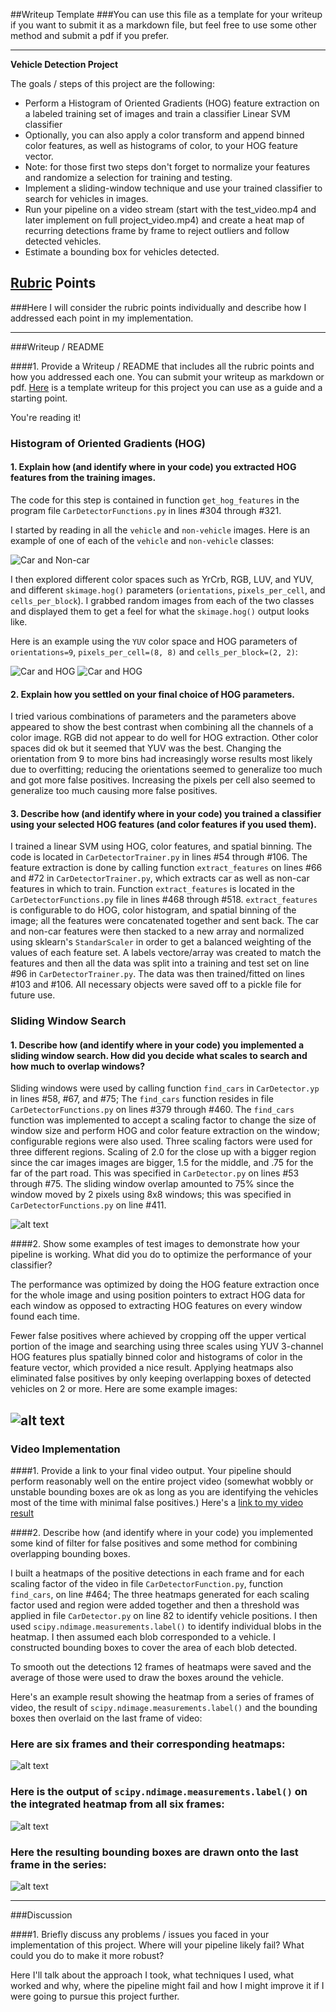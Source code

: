 ##Writeup Template
###You can use this file as a template for your writeup if you want to submit it as a markdown file, but feel free to use some other method and submit a pdf if you prefer.

---

**Vehicle Detection Project**

The goals / steps of this project are the following:

* Perform a Histogram of Oriented Gradients (HOG) feature extraction on a labeled training set of images and train a classifier Linear SVM classifier
* Optionally, you can also apply a color transform and append binned color features, as well as histograms of color, to your HOG feature vector. 
* Note: for those first two steps don't forget to normalize your features and randomize a selection for training and testing.
* Implement a sliding-window technique and use your trained classifier to search for vehicles in images.
* Run your pipeline on a video stream (start with the test_video.mp4 and later implement on full project_video.mp4) and create a heat map of recurring detections frame by frame to reject outliers and follow detected vehicles.
* Estimate a bounding box for vehicles detected.

[//]: # (Image References)
[image1]: ./examples/car_not_car.png
[image2]: ./examples/HOG_example.jpg
[image3]: ./examples/sliding_windows.jpg
[image4]: ./examples/sliding_window.jpg
[image5]: ./examples/bboxes_and_heat.png
[image6]: ./examples/labels_map.png
[image7]: ./examples/output_bboxes.png
[video1]: ./project_video.mp4

## [Rubric](https://review.udacity.com/#!/rubrics/513/view) Points
###Here I will consider the rubric points individually and describe how I addressed each point in my implementation.  

---
###Writeup / README

####1. Provide a Writeup / README that includes all the rubric points and how you addressed each one.  You can submit your writeup as markdown or pdf.  [Here](https://github.com/udacity/CarND-Vehicle-Detection/blob/master/writeup_template.md) is a template writeup for this project you can use as a guide and a starting point.  

You're reading it!

### Histogram of Oriented Gradients (HOG)

#### 1. Explain how (and identify where in your code) you extracted HOG features from the training images.

The code for this step is contained in function `get_hog_features` in the program file `CarDetectorFunctions.py` in lines #304 through #321.  

I started by reading in all the `vehicle` and `non-vehicle` images.  Here is an example of one of each of the `vehicle` and `non-vehicle` classes:

![Car and Non-car](output_images/car-noncar.jpg)

I then explored different color spaces such as YrCrb, RGB, LUV, and YUV, and different `skimage.hog()` parameters (`orientations`, `pixels_per_cell`, and `cells_per_block`).  I grabbed random images from each of the two classes and displayed them to get a feel for what the `skimage.hog()` output looks like.

Here is an example using the `YUV` color space and HOG parameters of `orientations=9`, `pixels_per_cell=(8, 8)` and `cells_per_block=(2, 2)`:

![Car and HOG](output_images/car-hog.jpg)
![Car and HOG](output_images/notcar-hog.jpg)

#### 2. Explain how you settled on your final choice of HOG parameters.

I tried various combinations of parameters and the parameters above appeared to show the best contrast when combining all the channels of a color image.  RGB did not appear to do well for HOG extraction.  Other color spaces did ok but it seemed that YUV was the best.  Changing the orientation from 9 to more bins had increasingly worse results most likely due to overfitting; reducing the orientations seemed to generalize too much and got more false positives.  Increasing the pixels per cell also seemed to generalize too much causing more false positives.

#### 3. Describe how (and identify where in your code) you trained a classifier using your selected HOG features (and color features if you used them).

I trained a linear SVM using HOG, color features, and spatial binning.  The code is located in `CarDetectorTrainer.py` in lines #54 through #106.  The feature extraction is done by calling function `extract_features` on lines #66 and #72 in `CarDetectorTrainer.py`, which extracts car as well as non-car features in which to train.  Function `extract_features` is located in the `CarDetectorFunctions.py` file in lines #468 through #518.  `extract_features` is configurable to do HOG, color histogram, and spatial binning of the image; all the features were concatenated together and sent back.  The car and non-car features were then stacked to a new array and normalized using sklearn's `StandarScaler` in order to get a balanced weighting of the values of each feature set.  A labels vectore/array was created to match the features and then all the data was split into a training and test set on line #96 in `CarDetectorTrainer.py`.  The data was then trained/fitted on lines #103 and #106.  All necessary objects were saved off to a pickle file for future use.

### Sliding Window Search

#### 1. Describe how (and identify where in your code) you implemented a sliding window search.  How did you decide what scales to search and how much to overlap windows?

Sliding windows were used by calling function `find_cars` in `CarDetector.yp` in lines #58, #67, and #75; The `find_cars` function resides in file `CarDetectorFunctions.py` on lines #379 through #460.  The `find_cars` function was implemented to accept a scaling factor to change the size of window size and perform HOG and color feature extraction on the window; configurable regions were also used.  Three scaling factors were used for three different regions.  Scaling of 2.0 for the close up with a bigger region since the car images images are bigger, 1.5 for the middle, and .75 for the far of the part road. This was specified in `CarDetector.py` on lines #53 through #75.  The sliding window overlap amounted to 75% since the window moved by 2 pixels using 8x8 windows; this was specified in `CarDetectorFunctions.py` on line #411.

![alt text][image3]

####2. Show some examples of test images to demonstrate how your pipeline is working.  What did you do to optimize the performance of your classifier?

The performance was optimized by doing the HOG feature extraction once for the whole image and using position pointers to extract HOG data for each window as opposed to extracting HOG features on every window found each time.  

Fewer false positives where achieved by cropping off the upper vertical portion of the image and searching using three scales using YUV 3-channel HOG features plus spatially binned color and histograms of color in the feature vector, which provided a nice result.  Applying heatmaps also eliminated false positives by only keeping overlapping boxes of detected vehicles on 2 or more.  Here are some example images:

![alt text][image4]
---

### Video Implementation

####1. Provide a link to your final video output.  Your pipeline should perform reasonably well on the entire project video (somewhat wobbly or unstable bounding boxes are ok as long as you are identifying the vehicles most of the time with minimal false positives.)
Here's a [link to my video result](./project_video.mp4)


####2. Describe how (and identify where in your code) you implemented some kind of filter for false positives and some method for combining overlapping bounding boxes.

I built a heatmaps of the positive detections in each frame and for each scaling factor of the video in file `CarDetectorFunction.py`, function `find_cars`, on line #464; The three heatmaps generated for each scaling factor used and region were added together and then a threshold was applied in file `CarDetector.py` on line 82 to identify vehicle positions.  I then used `scipy.ndimage.measurements.label()` to identify individual blobs in the heatmap.  I then assumed each blob corresponded to a vehicle.  I constructed bounding boxes to cover the area of each blob detected.  

To smooth out the detections 12 frames of heatmaps were saved and the average of those were used to draw the boxes around the vehicle.

Here's an example result showing the heatmap from a series of frames of video, the result of `scipy.ndimage.measurements.label()` and the bounding boxes then overlaid on the last frame of video:

### Here are six frames and their corresponding heatmaps:

![alt text][image5]

### Here is the output of `scipy.ndimage.measurements.label()` on the integrated heatmap from all six frames:
![alt text][image6]

### Here the resulting bounding boxes are drawn onto the last frame in the series:
![alt text][image7]



---

###Discussion

####1. Briefly discuss any problems / issues you faced in your implementation of this project.  Where will your pipeline likely fail?  What could you do to make it more robust?

Here I'll talk about the approach I took, what techniques I used, what worked and why, where the pipeline might fail and how I might improve it if I were going to pursue this project further.  

